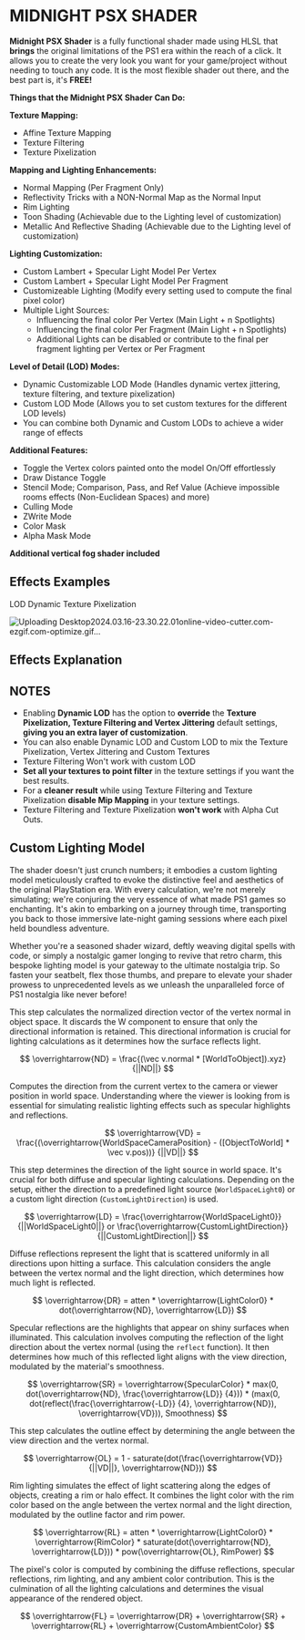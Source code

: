 # MIDNIGHT PSX SHADER

**Midnight PSX Shader** is a fully functional shader made using HLSL that **brings** the original limitations of the PS1 era within the reach of a click. It allows you to create the very look you want for your game/project without needing to touch any code. It is the most flexible shader out there, and the best part is, it's **FREE!**

**Things that the Midnight PSX Shader Can Do:**

**Texture Mapping:**

-   Affine Texture Mapping
-   Texture Filtering
-   Texture Pixelization

**Mapping and Lighting Enhancements:**

-   Normal Mapping (Per Fragment Only)
-   Reflectivity Tricks with a NON-Normal Map as the Normal Input
-   Rim Lighting
-   Toon Shading (Achievable due to the Lighting level of customization)
-   Metallic And Reflective Shading (Achievable due to the Lighting level of customization)

**Lighting Customization:**

-   Custom Lambert + Specular Light Model Per Vertex
-   Custom Lambert + Specular Light Model Per Fragment
-   Customizeable Lighting (Modify every setting used to compute the final pixel color)
-   Multiple Light Sources:
    -   Influencing the final color Per Vertex (Main Light + n Spotlights)
    -   Influencing the final color Per Fragment (Main Light + n Spotlights)
    -   Additional Lights can be disabled or contribute to the final per fragment lighting per Vertex or Per Fragment

**Level of Detail (LOD) Modes:**

-   Dynamic Customizable LOD Mode (Handles dynamic vertex jittering, texture filtering, and texture pixelization)
-   Custom LOD Mode (Allows you to set custom textures for the different LOD levels)
-    You can combine both Dynamic and Custom LODs to achieve a wider range of effects


**Additional Features:**

-   Toggle the Vertex colors painted onto the model On/Off effortlessly
-   Draw Distance Toggle
-   Stencil Mode; Comparison, Pass, and Ref Value (Achieve impossible rooms effects (Non-Euclidean Spaces) and more)
-   Culling Mode
-   ZWrite Mode
-   Color Mask
-   Alpha Mask Mode


**Additional vertical fog shader included**

## Effects Examples

LOD Dynamic Texture Pixelization

![Uploading Desktop2024.03.16-23.30.22.01online-video-cutter.com-ezgif.com-optimize.gif…]()


## Effects Explanation

## NOTES
- Enabling **Dynamic LOD** has the option to **override** the **Texture Pixelization, Texture Filtering and Vertex Jittering** default settings, **giving you an extra layer of customization**.
- You can also enable Dynamic LOD and Custom LOD to mix the Texture Pixelization, Vertex Jittering and Custom Textures
- Texture Filtering Won't work with custom LOD
- **Set all your textures to point filter** in the texture settings if you want the best results.
- For a **cleaner result** while using Texture Filtering and Texture Pixelization **disable Mip Mapping** in your texture settings.
- Texture Filtering and Texture Pixelization **won't work** with Alpha Cut Outs.



## Custom Lighting Model 

The shader doesn't just crunch numbers; it embodies a custom lighting model meticulously crafted to evoke the distinctive feel and aesthetics of the original PlayStation era. With every calculation, we're not merely simulating; we're conjuring the very essence of what made PS1 games so enchanting. It's akin to embarking on a journey through time, transporting you back to those immersive late-night gaming sessions where each pixel held boundless adventure.

Whether you're a seasoned shader wizard, deftly weaving digital spells with code, or simply a nostalgic gamer longing to revive that retro charm, this bespoke lighting model is your gateway to the ultimate nostalgia trip. So fasten your seatbelt, flex those thumbs, and prepare to elevate your shader prowess to unprecedented levels as we unleash the unparalleled force of PS1 nostalgia like never before!

This step calculates the normalized direction vector of the vertex normal in object space. It discards the W component to ensure that only the directional information is retained. This directional information is crucial for lighting calculations as it determines how the surface reflects light.

$$
\overrightarrow{ND} = \frac{(\vec v.normal * [WorldToObject]).xyz}{||ND||}
$$

Computes the direction from the current vertex to the camera or viewer position in world space. Understanding where the viewer is looking from is essential for simulating realistic lighting effects such as specular highlights and reflections.

$$
\overrightarrow{VD} = \frac{(\overrightarrow{WorldSpaceCameraPosition} - ([ObjectToWorld] * \vec v.pos))} {||VD||}
$$

This step determines the direction of the light source in world space. It's crucial for both diffuse and specular lighting calculations. Depending on the setup, either the direction to a predefined light source (`WorldSpaceLight0`) or a custom light direction (`CustomLightDirection`) is used.

$$
\overrightarrow{LD} = \frac{\overrightarrow{WorldSpaceLight0}} {||WorldSpaceLight0||} or  \frac{\overrightarrow{CustomLightDirection}} {||CustomLightDirection||} 
$$

Diffuse reflections represent the light that is scattered uniformly in all directions upon hitting a surface. This calculation considers the angle between the vertex normal and the light direction, which determines how much light is reflected.

$$
\overrightarrow{DR} = atten * \overrightarrow{LightColor0} * dot(\overrightarrow{ND}, \overrightarrow{LD})
$$

Specular reflections are the highlights that appear on shiny surfaces when illuminated. This calculation involves computing the reflection of the light direction about the vertex normal (using the `reflect` function). It then determines how much of this reflected light aligns with the view direction, modulated by the material's smoothness.

$$
\overrightarrow{SR} = \overrightarrow{SpecularColor} * max(0, dot(\overrightarrow{ND}, \frac{\overrightarrow{LD}} {4})) * (max(0, dot(reflect(\frac{\overrightarrow{-LD}} {4}, \overrightarrow{ND}), \overrightarrow{VD})), Smoothness)
$$

This step calculates the outline effect by determining the angle between the view direction and the vertex normal. 

$$
\overrightarrow{OL} = 1 - saturate(dot(\frac{\overrightarrow{VD}}{||VD||}, \overrightarrow{ND}))
$$

Rim lighting simulates the effect of light scattering along the edges of objects, creating a rim or halo effect. It combines the light color with the rim color based on the angle between the vertex normal and the light direction, modulated by the outline factor and rim power.

$$
\overrightarrow{RL} = atten * \overrightarrow{LightColor0} * \overrightarrow{RimColor} * saturate(dot(\overrightarrow{ND}, \overrightarrow{LD})) * pow(\overrightarrow{OL}, RimPower) 
$$

The pixel's color is computed by combining the diffuse reflections, specular reflections, rim lighting, and any ambient color contribution. This is the culmination of all the lighting calculations and determines the visual appearance of the rendered object.

$$
\overrightarrow{FL} = \overrightarrow{DR} + \overrightarrow{SR} + \overrightarrow{RL} + \overrightarrow{CustomAmbientColor}     
$$




